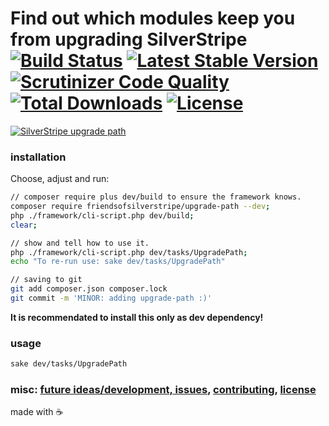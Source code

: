 # Find out which modules keep you from upgrading SilverStripe [![Build Status](https://api.travis-ci.org/FriendsOfSilverStripe/upgrade-path.svg?branch=master)](https://travis-ci.org/FriendsOfSilverStripe/upgrade-path) [![Latest Stable Version](https://poser.pugx.org/FriendsOfSilverStripe/upgrade-path/version.svg)](https://github.com/FriendsOfSilverStripe/upgrade-path/releases) [![Scrutinizer Code Quality](https://scrutinizer-ci.com/g/FriendsOfSilverStripe/upgrade-path/badges/quality-score.png?b=master)](https://scrutinizer-ci.com/g/FriendsOfSilverStripe/upgrade-path/?branch=master) [![Total Downloads](https://poser.pugx.org/FriendsOfSilverStripe/upgrade-path/downloads.svg)](https://packagist.org/packages/FriendsOfSilverStripe/upgrade-path) [![License](https://poser.pugx.org/FriendsOfSilverStripe/upgrade-path/license.svg)](https://github.com/FriendsOfSilverStripe/upgrade-path/blob/master/license.md)

[![SilverStripe upgrade path](https://cdn.rawgit.com/FriendsOfSilverStripe/upgrade-path/master/docs/example.png)](https://github.com/FriendsOfSilverStripe/upgrade-path "A screenshot says more than words.")

### installation

Choose, adjust and run:

```bash
// composer require plus dev/build to ensure the framework knows.
composer require friendsofsilverstripe/upgrade-path --dev;
php ./framework/cli-script.php dev/build;
clear;

// show and tell how to use it.
php ./framework/cli-script.php dev/tasks/UpgradePath;
echo "To re-run use: sake dev/tasks/UpgradePath"

// saving to git
git add composer.json composer.lock
git commit -m 'MINOR: adding upgrade-path :)'
```

**It is recommendated to install this only as dev dependency!**

### usage

```bash
sake dev/tasks/UpgradePath
```

### misc: [future ideas/development, issues](https://github.com/FriendsOfSilverStripe/upgrade-path/issues), [contributing](https://github.com/FriendsOfSilverStripe/upgrade-path/blob/master/CONTRIBUTING.md), [license](https://github.com/FriendsOfSilverStripe/upgrade-path/blob/master/license.md)

made with :coffee:
